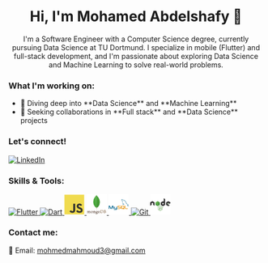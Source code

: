 <h1 align="center">Hi, I'm Mohamed Abdelshafy 👋</h1>

<p align="center">
  I'm a Software Engineer with a Computer Science degree, currently pursuing Data Science at TU Dortmund. I specialize in mobile (Flutter) and full-stack development, and I'm passionate about exploring Data Science and Machine Learning to solve real-world problems.
</p>

<h3 align="left">What I'm working on:</h3>
<ul>
  <li>🌱 Diving deep into **Data Science** and **Machine Learning**</li>
  <li>👯 Seeking collaborations in **Full stack** and **Data Science** projects</li>
</ul>

<h3 align="left">Let's connect!</h3>
<p align="left">
  <a href="https://linkedin.com/in/mohamed-abdelshafi/" target="blank">
    <img align="center" src="https://raw.githubusercontent.com/rahuldkjain/github-profile-readme-generator/master/src/images/icons/Social/linked-in-alt.svg" alt="LinkedIn" height="30" width="40" />
  </a>
</p>

<h3 align="left">Skills & Tools:</h3>
<p align="left">
  <a href="https://flutter.dev" target="_blank" rel="noreferrer"> <img src="https://www.vectorlogo.zone/logos/flutterio/flutterio-icon.svg" alt="Flutter" width="40" height="40"/> </a>
  <a href="https://dart.dev" target="_blank" rel="noreferrer"> <img src="https://www.vectorlogo.zone/logos/dartlang/dartlang-icon.svg" alt="Dart" width="40" height="40"/> </a>
  <a href="https://developer.mozilla.org/en-US/docs/Web/JavaScript" target="_blank" rel="noreferrer"> <img src="https://raw.githubusercontent.com/devicons/devicon/master/icons/javascript/javascript-original.svg" alt="JavaScript" width="40" height="40"/> </a>
  <a href="https://www.mongodb.com/" target="_blank" rel="noreferrer"> <img src="https://raw.githubusercontent.com/devicons/devicon/master/icons/mongodb/mongodb-original-wordmark.svg" alt="MongoDB" width="40" height="40"/> </a>
  <a href="https://www.mysql.com/" target="_blank" rel="noreferrer"> <img src="https://raw.githubusercontent.com/devicons/devicon/master/icons/mysql/mysql-original-wordmark.svg" alt="MySQL" width="40" height="40"/> </a>
  <a href="https://git-scm.com/" target="_blank" rel="noreferrer"> <img src="https://www.vectorlogo.zone/logos/git-scm/git-scm-icon.svg" alt="Git" width="40" height="40"/> </a>
  <a href="https://nodejs.org" target="_blank" rel="noreferrer"> <img src="https://raw.githubusercontent.com/devicons/devicon/master/icons/nodejs/nodejs-original-wordmark.svg" alt="Node.js" width="40" height="40"/> </a>
</p>

<h3 align="left">Contact me:</h3>
<p align="left">📧 Email: <a href="mailto:mohmedmahmoud3@gmail.com">mohmedmahmoud3@gmail.com</a></p>
